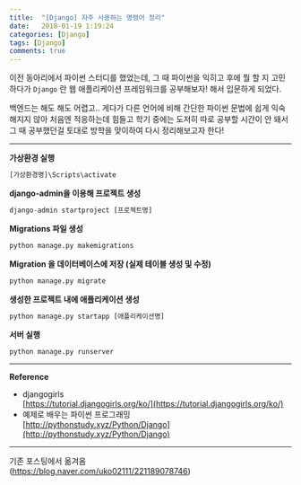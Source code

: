 ```yaml
---
title:  "[Django] 자주 사용하는 명령어 정리"
date:   2018-01-19 1:19:24
categories: [Django]
tags: [Django]
comments: true
---
```



이전 동아리에서 파이썬 스터디를 했었는데, 그 때 파이썬을 익히고 후에 뭘 할 지 고민하다가 `Django` 란 웹 애플리케이션 프레임워크를 공부해보자! 해서 입문하게 되었다.  


백엔드는 해도 해도 어렵고.. 게다가 다른 언어에 비해 간단한 파이썬 문법에 쉽게 익숙해지지 않아 처음엔 적응하는데 힘들고 학기 중에는 도저히 따로 공부할 시간이 안 돼서 그 때 공부했던걸 토대로 방학을 맞이하여 다시 정리해보고자 한다!  

---  

**가상환경 실행**  

```python
[가상환경명]\Scripts\activate
```  


**django-admin을 이용해 프로젝트 생성**  

```python
django-admin startproject [프로젝트명]
```  


**Migrations 파일 생성**  

```python
python manage.py makemigrations
```  

**Migration 을 데이터베이스에 저장 (실제 테이블 생성 및 수정)**  

```python
python manage.py migrate
```  

**생성한 프로젝트 내에 애플리케이션 생성**  

```python
python manage.py startapp [애플리케이션명]
```  

**서버 실행**  

```python
python manage.py runserver
```  


---

**Reference**  
- djangogirls  
 [https://tutorial.djangogirls.org/ko/](https://tutorial.djangogirls.org/ko/)
- 예제로 배우는 파이썬 프로그래밍  
 [http://pythonstudy.xyz/Python/Django](http://pythonstudy.xyz/Python/Django)  



 ---
 기존 포스팅에서 옮겨옴  
 (<https://blog.naver.com/uko02111/221189078746>)  
